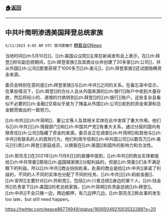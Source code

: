 ###  [:house:返回](README.md)
---


## 中共叶简明渗透美国拜登总统家族
`5/11/2023 4:05 AM UTC 银河歌舞厅` [轉載自GNews](https://gnews.org/articles/1291310)

当地时间[[zh:5月10日]]，[[zh:美国众议院]]主席在新闻发布会上表示，在[[zh:拜登]]担任副总统期间，[[zh:拜登家族]]及其商业伙伴创建了20多家[[zh:公司]]，并从外国[[zh:公司]]那里获得了1000多万[[zh:美元]]，[[zh:拜登家族]]还试图隐瞒资金来源。

委员会特别在意的是[[zh:拜登家族]]与[[zh:中共]]之间的关系。在备忘录中显示，在某些情况下，[[zh:拜登]]的合伙人会从外国来源的[[zh:银行]]账户中收到大量存款，然后将较小的、递增的付款转到[[zh:拜登]]的[[zh:银行]]账户。这些复杂且看似不必要的[[zh:金融]]交易似乎是为了掩盖从外国[[zh:公司]]收到的资金来源和总金额而做出的一致努力。

[[zh:中共]][[zh:叶简明]]、董公文等人及其相关实体在此中发挥了重大作用。他们与[[zh:中共]][[zh:情报部门]]和[[zh:中国共产党]]有重大关系，通过分层的国内有限责任[[zh:公司]]隐藏了资金的来源。委员会正在调查[[zh:叶简明]]和其他与[[zh:中共]]有联系的人的腐败行为，他们利用华信和[[zh:中共国公司]]以数百万[[zh:美元]]引诱[[zh:拜登]]家庭成员，以换取在[[zh:美国]]和国外的影响力和合法性。

[[zh:郭先生]]在2021年[[zh:11月8日]]的直播中提到，[[zh:中共]]的商业实体都是给[[zh:中共常委]]那些[[zh:盗国贼家族]]分配利益的，但是[[zh:常委]]们永不满足眼下的利益，所以[[zh:中共]]商业纷纷赴美，赴美的商业是给[[zh:中共]]承诺了利益的，不同的人不同的实体也分配了不同的任务。[[zh:中共]][[zh:蚂蚁金服]]、[[zh:安邦]]主要针对[[zh:共和党]]，包括[[zh:川普总统]]身边的某个人，[[zh:陆金所]]负责拿下[[zh:美国]]的老总统家族，[[zh:叶简明]]负责副总统[[zh:拜登]]。[[zh:中共]]不会只赌一边，两边都押，有几边押几边。[[zh:郭先生]]称此事的发生too late，but still need happen。

https://twitter.com/peace86774949/status/1656504921003532288?s=20
